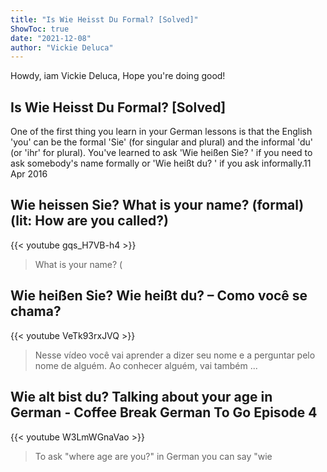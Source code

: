 ```yaml
---
title: "Is Wie Heisst Du Formal? [Solved]"
ShowToc: true 
date: "2021-12-08"
author: "Vickie Deluca" 
---
```


Howdy, iam Vickie Deluca, Hope you're doing good!
## Is Wie Heisst Du Formal? [Solved]
One of the first thing you learn in your German lessons is that the English 'you' can be the formal 'Sie' (for singular and plural) and the informal 'du' (or 'ihr' for plural). You've learned to ask 'Wie heißen Sie? ' if you need to ask somebody's name formally or 'Wie heißt du? ' if you ask informally.11 Apr 2016

## Wie heissen Sie?  What is your name? (formal) (lit: How are you called?)
{{< youtube gqs_H7VB-h4 >}}
>What is your name? (

## Wie heißen Sie? Wie heißt du? – Como você se chama?
{{< youtube VeTk93rxJVQ >}}
>Nesse vídeo você vai aprender a dizer seu nome e a perguntar pelo nome de alguém. Ao conhecer alguém, vai também ...

## Wie alt bist du? Talking about your age in German - Coffee Break German To Go Episode 4
{{< youtube W3LmWGnaVao >}}
>To ask "where age are you?" in German you can say "wie 

